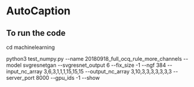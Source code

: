 # AutoCaption

## To run the code 



cd machinelearning

python3 test_numpy.py --name 20180918_full_ocq_rule_more_channels --model svgresnetgan  --svgresnet_output 6 --fix_size -1 --ngf 384 --input_nc_array 3,6,3,1,1,1,15,15,15 --output_nc_array 3,10,3,3,3,3,3,3,3 --server_port 8000 --gpu_ids -1 --show
